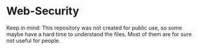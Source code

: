 # Web-Security
 
Keep in mind:
This repository was not created for public use, so some maybe have a hard time to understand the files. Most of them are for sure not useful for people.
